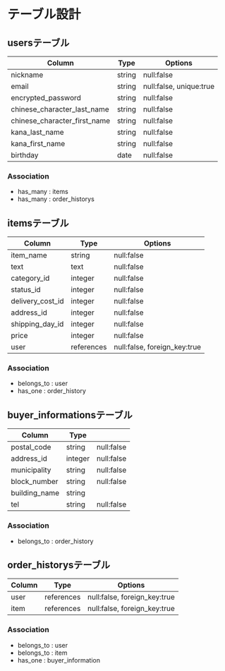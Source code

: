 # テーブル設計

## usersテーブル

| Column                       | Type    | Options                 |
| ---------------------------- | ------- | ----------------------- |
| nickname                     | string  | null:false              |
| email                        | string  | null:false, unique:true |
| encrypted_password           | string  | null:false              |
| chinese_character_last_name  | string  | null:false              |
| chinese_character_first_name | string  | null:false              |
| kana_last_name               | string  | null:false              |
| kana_first_name              | string  | null:false              |
| birthday                     | date    | null:false              |

### Association

- has_many : items
- has_many : order_historys


## itemsテーブル

| Column           | Type       | Options                      |
| ---------------- | ---------- | ---------------------------- |
| item_name        | string     | null:false                   |
| text             | text       | null:false                   |
| category_id      | integer    | null:false                   |
| status_id        | integer    | null:false                   |
| delivery_cost_id | integer    | null:false                   |
| address_id       | integer    | null:false                   |
| shipping_day_id  | integer    | null:false                   |
| price            | integer    | null:false                   |
| user             | references | null:false, foreign_key:true |

### Association

- belongs_to : user
- has_one : order_history


## buyer_informationsテーブル

| Column        | Type       |                              |
| ------------- | ---------- | ---------------------------- |
| postal_code   | string     | null:false                   |
| address_id    | integer    | null:false                   |
| municipality  | string     | null:false                   |
| block_number  | string     | null:false                   |
| building_name | string     |                              |
| tel           | string     | null:false                   |

### Association

- belongs_to : order_history


## order_historysテーブル

| Column        | Type       | Options                      |
| ------------- | ---------- | ---------------------------- |
| user          | references | null:false, foreign_key:true |
| item          | references | null:false, foreign_key:true |

### Association

- belongs_to : user
- belongs_to : item
- has_one : buyer_information
